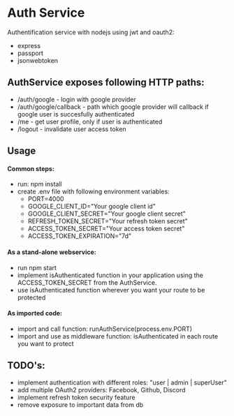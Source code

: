 # Auth Service

Authentification service with nodejs using jwt and oauth2:

- express
- passport
- jsonwebtoken

## AuthService exposes following HTTP paths:

- /auth/google - login with google provider
- /auth/google/callback - path which google provider will callback if google user is succesfully authenticated
- /me - get user profile, only if user is authenticated
- /logout - invalidate user access token

## Usage

#### Common steps:
- run: npm install
- create .env file with following environment variables:
  - PORT=4000
  - GOOGLE_CLIENT_ID="Your google client id"
  - GOOGLE_CLIENT_SECRET="Your google client secret"
  - REFRESH_TOKEN_SECRET="Your refresh token secret"
  - ACCESS_TOKEN_SECRET="Your access token secret"
  - ACCESS_TOKEN_EXPIRATION="7d"

#### As a stand-alone webservice:
- run npm start
- implement isAuthenticated function in your application using the ACCESS_TOKEN_SECRET from the AuthService.
- use isAuthenticated function wherever you want your route to be protected

#### As imported code:
- import and call function: runAuthService(process.env.PORT)
- import and use as middleware function: isAuthenticated in each route you want to protect


## TODO's:
- implement authentication with different roles: "user | admin | superUser"
- add multiple OAuth2 providers: Facebook, Github, Discord
- implement refresh token security feature
- remove exposure to important data from db

